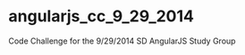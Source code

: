 angularjs_cc_9_29_2014
======================

Code Challenge for the 9/29/2014 SD AngularJS Study Group
